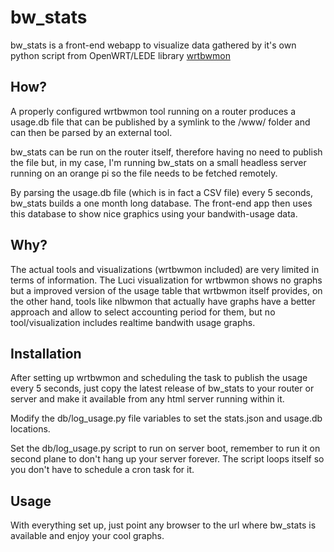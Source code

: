 # bw_stats
bw_stats is a front-end webapp to visualize data gathered by it's own python
script from OpenWRT/LEDE library [wrtbwmon](https://github.com/pyrovski/wrtbwmon)

## How?
A properly configured wrtbwmon tool running on a router produces a usage.db file
that can be published by a symlink to the /www/ folder and can then be parsed by
an external tool.

bw_stats can be run on the router itself, therefore having no need to publish the
file but, in my case, I'm running bw_stats on a small headless server running on
an orange pi so the file needs to be fetched remotely.

By parsing the usage.db file (which is in fact a CSV file) every 5 seconds,
bw_stats builds a one month long database. The front-end app then uses this
database to show nice graphics using your bandwith-usage data.

## Why?
The actual tools and visualizations (wrtbwmon included) are very limited in
terms of information. The Luci visualization for wrtbwmon shows no graphs but
a improved version of the usage table that wrtbwmon itself provides, on the other
hand, tools like nlbwmon that actually have graphs have a better approach and
allow to select accounting period for them, but no tool/visualization includes
realtime bandwith usage graphs.

## Installation
After setting up wrtbwmon and scheduling the task to publish the usage every 5
seconds, just copy the latest release of bw_stats to your router or server
and make it available from any html server running within it.

Modify the db/log_usage.py file variables to set the stats.json and usage.db
locations.

Set the db/log_usage.py script to run on server boot, remember to run it on
second plane to don't hang up your server forever. The script loops itself so
you don't have to schedule a cron task for it.

## Usage
With everything set up, just point any browser to the url where bw_stats is
available and enjoy your cool graphs.
